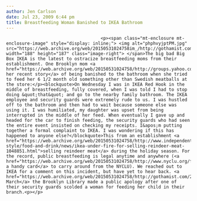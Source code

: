 ```yaml
---
author: Jen Carlson
date: Jul 23, 2009 6:44 pm
title: Breastfeeding Woman Banished to IKEA Bathroom
---
```


	
										<p><span class="mt-enclosure mt-enclosure-image" style="display: inline;"> <img alt="phphvyjptPM.jpg" src="https://web.archive.org/web/20150531024758im_/http://gothamist.com/attachments/arts_jen/phphvyjptPM.jpg" width="188" height="187" class="image-right"> </span>The big bad Big Box IKEA is the latest to ostracize breastfeeding moms from their establishment. One Brooklyn mom <a href="https://web.archive.org/web/20150531024758/http://groups.yahoo.com/group/brooklynbabyhui/message/28899">tells her recent story</a> of being banished to the bathroom when she tried to feed her 6 1/2 month old something other than Swedish meatballs at the store:</p><blockquote>On Wednesday I was in IKEA Red Hook in the middle of breastfeeding, fully covered, when I was told I had to stop doing &quot;that&quot; and go to the nearby family bathroom. The IKEA employee and security guards were extremely rude to us. I was hustled off to the bathroom and then had to wait because someone else was using it. I was humiliated, my daughter was upset from being interrupted in the middle of her feed. When eventually I gave up and headed for the car to finish feeding, the security guards who had seen the entire event insisted on checking my receipts. I&apos;m putting together a formal complaint to IKEA. I was wondering if this has happened to anyone else?</blockquote>This from an establishment <a href="https://web.archive.org/web/20150531024758/http://www.independent.co.uk/life-style/food-and-drink/news/ikea-under-fire-for-selling-reindeer-meat-1048851.html">selling reindeer meat</a> during the holiday season. For the record, public breastfeeding is legal anytime and anywhere (<a href="https://web.archive.org/web/20150531024758/http://www.nyclu.org/files/breastfeedingcard.jpg">here&apos;s a handy card</a> to carry around from the NYCLU). We reached out to IKEA for a comment on this incident, but have yet to hear back. <a href="https://web.archive.org/web/20150531024758/http://gothamist.com/2009/03/24/brooklyn_library_apologizes_to_brea.php">In March</a> the Brooklyn Library made a public apology after one of their security guards scolded a woman for feeding her child in their branch.<p></p>					
										
									
				